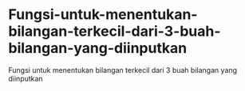 # Fungsi-untuk-menentukan-bilangan-terkecil-dari-3-buah-bilangan-yang-diinputkan
Fungsi untuk menentukan bilangan terkecil dari 3 buah bilangan yang diinputkan
